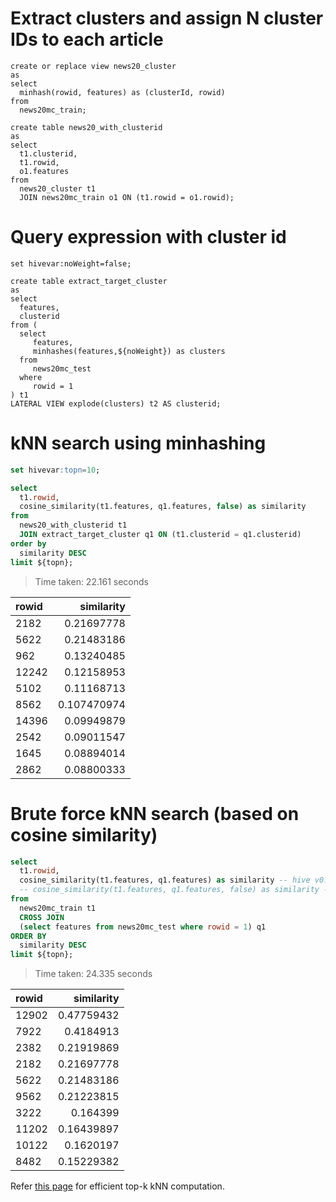 <!-- 
  Hivemall: Hive scalable Machine Learning Library
  
  Licensed under the Apache License, Version 2.0 (the "License");
  you may not use this file except in compliance with the License.
  You may obtain a copy of the License at
  
          http://www.apache.org/licenses/LICENSE-2.0
          
  Unless required by applicable law or agreed to in writing, software
  distributed under the License is distributed on an "AS IS" BASIS,
  WITHOUT WARRANTIES OR CONDITIONS OF ANY KIND, either express or implied.
  See the License for the specific language governing permissions and
  limitations under the License.
-->

# Extract clusters and assign N cluster IDs to each article
```
create or replace view news20_cluster
as
select 
  minhash(rowid, features) as (clusterId, rowid)
from 
  news20mc_train;

create table news20_with_clusterid
as
select 
  t1.clusterid, 
  t1.rowid, 
  o1.features
from 
  news20_cluster t1
  JOIN news20mc_train o1 ON (t1.rowid = o1.rowid);
```

# Query expression with cluster id
```
set hivevar:noWeight=false;

create table extract_target_cluster
as
select 
  features,
  clusterid
from (
  select 
     features,
     minhashes(features,${noWeight}) as clusters
  from 
     news20mc_test 
  where 
     rowid = 1
) t1
LATERAL VIEW explode(clusters) t2 AS clusterid;
```

# kNN search using minhashing
```sql
set hivevar:topn=10;

select 
  t1.rowid, 
  cosine_similarity(t1.features, q1.features, false) as similarity
from
  news20_with_clusterid t1
  JOIN extract_target_cluster q1 ON (t1.clusterid = q1.clusterid)
order by
  similarity DESC
limit ${topn};
```

> Time taken: 22.161 seconds

|rowid  | similarity |
|:------|-----------:|
| 2182  | 0.21697778  |
| 5622  | 0.21483186  |
| 962   |  0.13240485 |
| 12242 |  0.12158953 |
| 5102  | 0.11168713  |
| 8562  | 0.107470974 |
| 14396 |0.09949879   |
| 2542  | 0.09011547  |
| 1645  | 0.08894014  |
| 2862  | 0.08800333  |

# Brute force kNN search (based on cosine similarity)
```sql
select
  t1.rowid,
  cosine_similarity(t1.features, q1.features) as similarity -- hive v0.3.2 or later
  -- cosine_similarity(t1.features, q1.features, false) as similarity -- hive v0.3.1 or before
from 
  news20mc_train t1
  CROSS JOIN
  (select features from news20mc_test where rowid = 1) q1
ORDER BY
  similarity DESC
limit ${topn};
```

> Time taken: 24.335 seconds

|rowid  | similarity |
|:------|-----------:|
| 12902 | 0.47759432 |
| 7922  | 0.4184913  |
| 2382  | 0.21919869 |
| 2182  | 0.21697778 |
| 5622  | 0.21483186 |
| 9562  | 0.21223815 |
| 3222  | 0.164399   |
| 11202 | 0.16439897 |
| 10122 | 0.1620197  |
| 8482  | 0.15229382 |


Refer [this page](https://github.com/myui/hivemall/wiki/Efficient-Top-k-computation-on-Apache-Hive-using-Hivemall-UDTF#top-k-similarity-computation) for efficient top-k kNN computation.